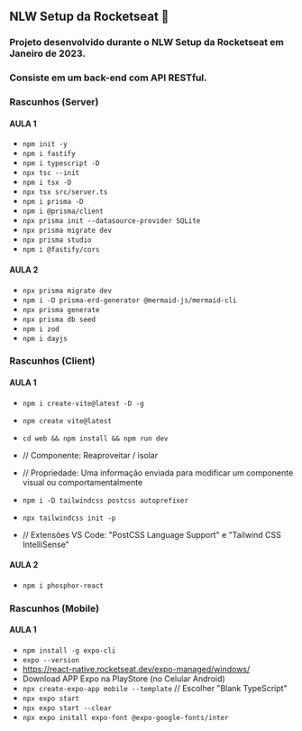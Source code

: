 ## NLW Setup da Rocketseat 🚀

### Projeto desenvolvido durante o NLW Setup da Rocketseat em Janeiro de 2023. 

### Consiste em um back-end com API RESTful.

### Rascunhos (Server)

#### AULA 1

- `npm init -y`
- `npm i fastify`
- `npm i typescript -D`
- `npx tsc --init`
- `npm i tsx -D`
- `npx tsx src/server.ts`
- `npm i prisma -D`
- `npm i @prisma/client`
- `npx prisma init --datasource-provider SQLite`
- `npx prisma migrate dev`
- `npx prisma studio`
- `npm i @fastify/cors`

#### AULA 2

- `npx prisma migrate dev`
- `npm i -D prisma-erd-generator @mermaid-js/mermaid-cli`
- `npx prisma generate`
- `npx prisma db seed`
- `npm i zod`
- `npm i dayjs`

### Rascunhos (Client)

#### AULA 1

- `npm i create-vite@latest -D -g`
- `npm create vite@latest`
- `cd web && npm install && npm run dev`

- // Componente: Reaproveitar / isolar
- // Propriedade: Uma informação enviada para modificar um componente visual ou comportamentalmente

- `npm i -D tailwindcss postcss autoprefixer`
- `npx tailwindcss init -p`

- // Extensões VS Code: "PostCSS Language Support" e "Tailwind CSS IntelliSense"

#### AULA 2

- `npm i phosphor-react`

### Rascunhos (Mobile)

#### AULA 1

- `npm install -g expo-cli`
- `expo --version`
- https://react-native.rocketseat.dev/expo-managed/windows/
- Download APP Expo na PlayStore (no Celular Android)
- `npx create-expo-app mobile --template` // Escolher "Blank TypeScript"
- `npx expo start`
- `npx expo start --clear`
- `npx expo install expo-font @expo-google-fonts/inter`